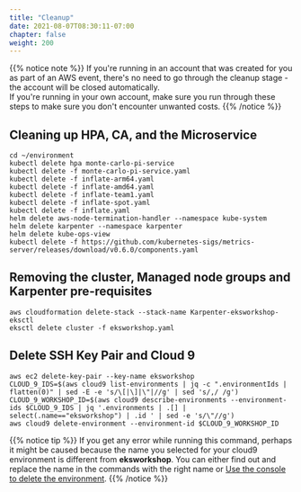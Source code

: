 ```yaml
---
title: "Cleanup"
date: 2021-08-07T08:30:11-07:00
chapter: false
weight: 200
---
```


{{% notice note %}}
If you're running in an account that was created for you as part of an AWS event, there's no need to go through the cleanup stage - the account will be closed automatically. \
If you're running in your own account, make sure you run through these steps to make sure you don't encounter unwanted costs.
{{% /notice %}}

## Cleaning up HPA, CA, and the Microservice
```
cd ~/environment
kubectl delete hpa monte-carlo-pi-service
kubectl delete -f monte-carlo-pi-service.yaml
kubectl delete -f inflate-arm64.yaml
kubectl delete -f inflate-amd64.yaml
kubectl delete -f inflate-team1.yaml
kubectl delete -f inflate-spot.yaml
kubectl delete -f inflate.yaml
helm delete aws-node-termination-handler --namespace kube-system
helm delete karpenter --namespace karpenter
helm delete kube-ops-view
kubectl delete -f https://github.com/kubernetes-sigs/metrics-server/releases/download/v0.6.0/components.yaml
```

## Removing the cluster, Managed node groups and Karpenter pre-requisites
```
aws cloudformation delete-stack --stack-name Karpenter-eksworkshop-eksctl
eksctl delete cluster -f eksworkshop.yaml
```

## Delete SSH Key Pair and Cloud 9
```
aws ec2 delete-key-pair --key-name eksworkshop
CLOUD_9_IDS=$(aws cloud9 list-environments | jq -c ".environmentIds | flatten(0)" | sed -E -e 's/\[|\]|\"|//g' | sed 's/,/ /g')
CLOUD_9_WORKSHOP_ID=$(aws cloud9 describe-environments --environment-ids $CLOUD_9_IDS | jq '.environments | .[] | select(.name=="eksworkshop") | .id ' | sed -e 's/\"//g')
aws cloud9 delete-environment --environment-id $CLOUD_9_WORKSHOP_ID
```

{{% notice tip %}}
If you get any error while running this command, perhaps it might be caused because the name you selected for your cloud9 environment is different from **eksworkshop**. You can either find out and replace the name in the commands with the right name or [Use the console to delete the environment](https://docs.aws.amazon.com/cloud9/latest/user-guide/delete-environment.html).
{{% /notice %}}
